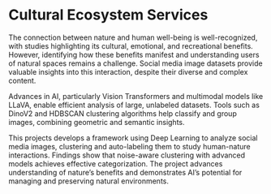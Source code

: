 # Cultural Ecosystem Services
The connection between nature and human well-being is well-recognized, with studies highlighting its cultural, emotional, and recreational benefits. However, identifying how these benefits manifest and understanding users of natural spaces remains a challenge. Social media image datasets provide valuable insights into this interaction, despite their diverse and complex content.

Advances in AI, particularly Vision Transformers and multimodal models like LLaVA, enable efficient analysis of large, unlabeled datasets. Tools such as DinoV2 and HDBSCAN clustering algorithms help classify and group images, combining geometric and semantic insights.

This projects develops a framework using Deep Learning to analyze social media images, clustering and auto-labeling them to study human-nature interactions. Findings show that noise-aware clustering with advanced models achieves effective categorization. The project advances understanding of nature’s benefits and demonstrates AI’s potential for managing and preserving natural environments.
